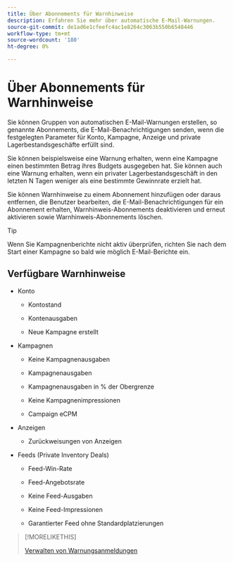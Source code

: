 ```yaml
---
title: Über Abonnements für Warnhinweise
description: Erfahren Sie mehr über automatische E-Mail-Warnungen.
source-git-commit: de1ad6e1cfeefc4ac1e8264c3063b550b6548446
workflow-type: tm+mt
source-wordcount: '180'
ht-degree: 0%

---
```


# Über Abonnements für Warnhinweise

Sie können Gruppen von automatischen E-Mail-Warnungen erstellen, so genannte Abonnements, die E-Mail-Benachrichtigungen senden, wenn die festgelegten Parameter für Konto, Kampagne, Anzeige und private Lagerbestandsgeschäfte erfüllt sind.

Sie können beispielsweise eine Warnung erhalten, wenn eine Kampagne einen bestimmten Betrag ihres Budgets ausgegeben hat. Sie können auch eine Warnung erhalten, wenn ein privater Lagerbestandsgeschäft in den letzten N Tagen weniger als eine bestimmte Gewinnrate erzielt hat.

Sie können Warnhinweise zu einem Abonnement hinzufügen oder daraus entfernen, die Benutzer bearbeiten, die E-Mail-Benachrichtigungen für ein Abonnement erhalten, Warnhinweis-Abonnements deaktivieren und erneut aktivieren sowie Warnhinweis-Abonnements löschen.

>[!TIP]
>
> Wenn Sie Kampagnenberichte nicht aktiv überprüfen, richten Sie nach dem Start einer Kampagne so bald wie möglich E-Mail-Berichte ein.

## Verfügbare Warnhinweise

* Konto

   * Kontostand

   * Kontenausgaben

   * Neue Kampagne erstellt

* Kampagnen

   * Keine Kampagnenausgaben

   * Kampagnenausgaben

   * Kampagnenausgaben in % der Obergrenze

   * Keine Kampagnenimpressionen

   * Campaign eCPM

* Anzeigen

   * Zurückweisungen von Anzeigen

* Feeds (Private Inventory Deals)

   * Feed-Win-Rate

   * Feed-Angebotsrate

   * Keine Feed-Ausgaben

   * Keine Feed-Impressionen

   * Garantierter Feed ohne Standardplatzierungen

>[!MORELIKETHIS]
>
>[Verwalten von Warnungsanmeldungen](alerts-manage.md)
